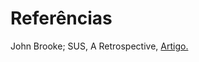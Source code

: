 # Referências

John Brooke; SUS, A Retrospective,
[Artigo.](http://uxpajournal.org/sus-a-retrospective/)
